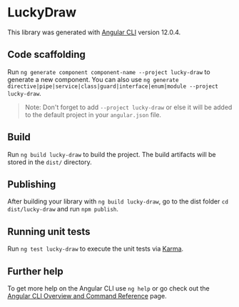 # LuckyDraw

This library was generated with [Angular CLI](https://github.com/angular/angular-cli) version 12.0.4.

## Code scaffolding

Run `ng generate component component-name --project lucky-draw` to generate a new component. You can also use `ng generate directive|pipe|service|class|guard|interface|enum|module --project lucky-draw`.
> Note: Don't forget to add `--project lucky-draw` or else it will be added to the default project in your `angular.json` file. 

## Build

Run `ng build lucky-draw` to build the project. The build artifacts will be stored in the `dist/` directory.

## Publishing

After building your library with `ng build lucky-draw`, go to the dist folder `cd dist/lucky-draw` and run `npm publish`.

## Running unit tests

Run `ng test lucky-draw` to execute the unit tests via [Karma](https://karma-runner.github.io).

## Further help

To get more help on the Angular CLI use `ng help` or go check out the [Angular CLI Overview and Command Reference](https://angular.io/cli) page.
